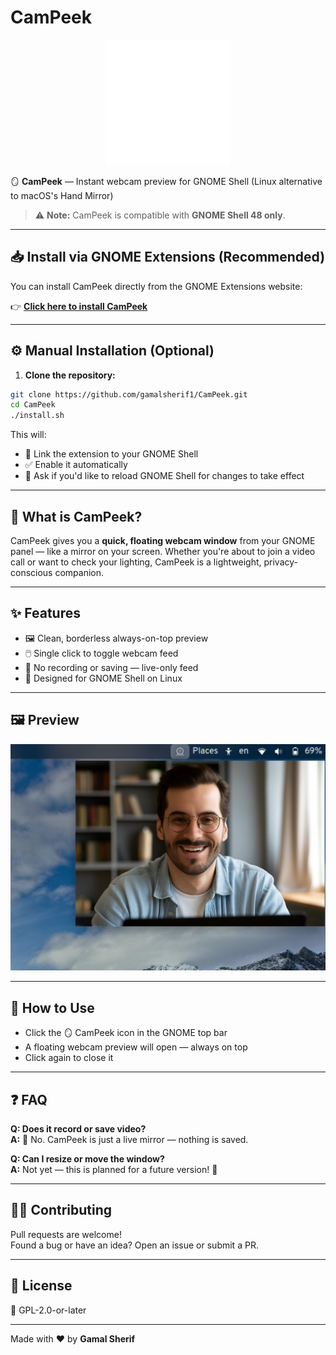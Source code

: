 # CamPeek

<p align="center">
  <img src="CamPeek%40gamalsherif1.github.io/icons/mirror.png" width="200" alt="CamPeek Logo"/>
</p>

🪞 **CamPeek** — Instant webcam preview for GNOME Shell (Linux alternative to macOS's Hand Mirror)  
> ⚠️ **Note:** CamPeek is compatible with **GNOME Shell 48 only**.

---

## 📥 Install via GNOME Extensions (Recommended)

You can install CamPeek directly from the GNOME Extensions website:

👉 **[Click here to install CamPeek](https://extensions.gnome.org/extension/8092/campeek/)**

---

## ⚙️ Manual Installation (Optional)

1. **Clone the repository:**
```bash
git clone https://github.com/gamalsherif1/CamPeek.git
cd CamPeek
./install.sh
```

This will:
- 🔗 Link the extension to your GNOME Shell
- ✅ Enable it automatically
- 🔄 Ask if you'd like to reload GNOME Shell for changes to take effect

---

## 📸 What is CamPeek?

CamPeek gives you a **quick, floating webcam window** from your GNOME panel — like a mirror on your screen. Whether you're about to join a video call or want to check your lighting, CamPeek is a lightweight, privacy-conscious companion.

---

## ✨ Features

- 🖼️ Clean, borderless always-on-top preview  
- 🖱️ Single click to toggle webcam feed  
- 🔐 No recording or saving — live-only feed  
- 🐧 Designed for GNOME Shell on Linux

---

## 🖼️ Preview

![CamPeek Screenshot](screenshots/thumbnail.png)

---

## 🧪 How to Use

- Click the 🪞 CamPeek icon in the GNOME top bar
- A floating webcam preview will open — always on top
- Click again to close it

---

## ❓ FAQ

**Q: Does it record or save video?**  
**A:** 🔐 No. CamPeek is just a live mirror — nothing is saved.

**Q: Can I resize or move the window?**  
**A:** Not yet — this is planned for a future version! 🎯

---

## 👨‍💻 Contributing

Pull requests are welcome!  
Found a bug or have an idea? Open an issue or submit a PR.

---

## 📄 License

🧾 GPL-2.0-or-later

---

Made with ❤️ by **Gamal Sherif**
